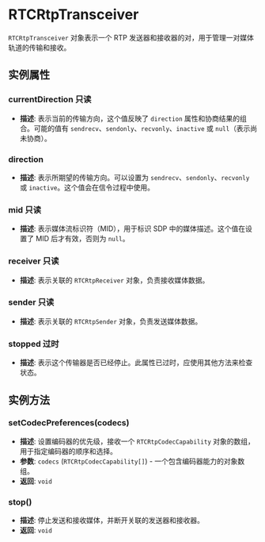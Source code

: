 # RTCRtpTransceiver

`RTCRtpTransceiver` 对象表示一个 RTP 发送器和接收器的对，用于管理一对媒体轨道的传输和接收。

## 实例属性

### currentDirection <Badge type="info">只读</Badge>

- **描述**: 表示当前的传输方向，这个值反映了 `direction` 属性和协商结果的组合。可能的值有 `sendrecv`、`sendonly`、`recvonly`、`inactive` 或 `null`（表示尚未协商）。

### direction

- **描述**: 表示所期望的传输方向。可以设置为 `sendrecv`、`sendonly`、`recvonly` 或 `inactive`。这个值会在信令过程中使用。

### mid <Badge type="info">只读</Badge>

- **描述**: 表示媒体流标识符（MID），用于标识 SDP 中的媒体描述。这个值在设置了 MID 后才有效，否则为 `null`。

### receiver <Badge type="info">只读</Badge>

- **描述**: 表示关联的 `RTCRtpReceiver` 对象，负责接收媒体数据。

### sender <Badge type="info">只读</Badge>

- **描述**: 表示关联的 `RTCRtpSender` 对象，负责发送媒体数据。

### stopped <Badge type="danger">过时</Badge>

- **描述**: 表示这个传输器是否已经停止。此属性已过时，应使用其他方法来检查状态。

## 实例方法

### setCodecPreferences(codecs)

- **描述**: 设置编码器的优先级，接收一个 `RTCRtpCodecCapability` 对象的数组，用于指定编码器的顺序和选择。
- **参数**: `codecs` (`RTCRtpCodecCapability[]`) - 一个包含编码器能力的对象数组。
- **返回**: `void`

### stop()

- **描述**: 停止发送和接收媒体，并断开关联的发送器和接收器。
- **返回**: `void`
